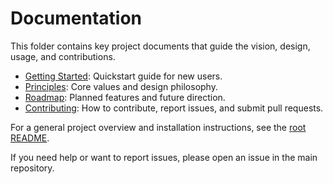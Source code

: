# Documentation

This folder contains key project documents that guide the vision, design, usage, and contributions.

- [Getting Started](./getting-started.md): Quickstart guide for new users.  
- [Principles](./principles.md): Core values and design philosophy.  
- [Roadmap](./roadmap.md): Planned features and future direction.  
- [Contributing](./contributing.md): How to contribute, report issues, and submit pull requests.

For a general project overview and installation instructions, see the [root README](../README.md).

If you need help or want to report issues, please open an issue in the main repository.